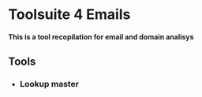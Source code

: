 # Toolsuite 4 Emails
#### This is a tool recopilation for email and domain analisys

## Tools
* ### Lookup master